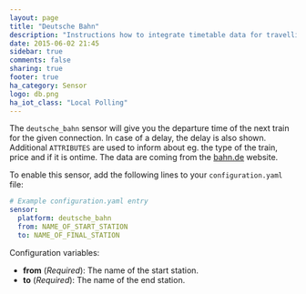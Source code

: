 ```yaml
---
layout: page
title: "Deutsche Bahn"
description: "Instructions how to integrate timetable data for travelling in Germany within Home Assistant."
date: 2015-06-02 21:45
sidebar: true
comments: false
sharing: true
footer: true
ha_category: Sensor
logo: db.png
ha_iot_class: "Local Polling"
---
```



The `deutsche_bahn` sensor will give you the departure time of the next train for the given connection. In case of a delay, the delay is also shown. Additional `ATTRIBUTES` are used to inform about eg. the type of the train, price and if it is ontime. The data are coming from the [bahn.de](http://www.bahn.de/p/view/index.shtml) website.


To enable this sensor, add the following lines to your `configuration.yaml` file:

```yaml
# Example configuration.yaml entry
sensor:
  platform: deutsche_bahn
  from: NAME_OF_START_STATION
  to: NAME_OF_FINAL_STATION
```

Configuration variables:

- **from** (*Required*): The name of the start station.
- **to** (*Required*): The name of the end station.

